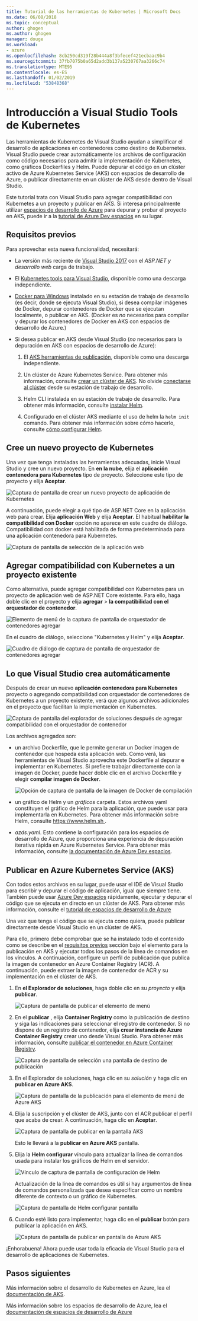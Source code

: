 ```yaml
---
title: Tutorial de las herramientas de Kubernetes | Microsoft Docs
ms.date: 06/08/2018
ms.topic: conceptual
author: ghogen
ms.author: ghogen
manager: douge
ms.workload:
- azure
ms.openlocfilehash: 8cb250cd319f28b444a8f3bfecef421ecbaac9b4
ms.sourcegitcommit: 37fb7075b0a65d2add3b137a5230767aa3266c74
ms.translationtype: MTE95
ms.contentlocale: es-ES
ms.lasthandoff: 01/02/2019
ms.locfileid: "53848368"
---
```

# <a name="get-started-with-visual-studio-kubernetes-tools"></a>Introducción a Visual Studio Tools de Kubernetes

Las herramientas de Kubernetes de Visual Studio ayudan a simplificar el desarrollo de aplicaciones en contenedores como destino de Kubernetes. Visual Studio puede crear automáticamente los archivos de configuración como código necesarios para admitir la implementación de Kubernetes, como gráficos Dockerfiles y Helm. Puede depurar el código en un clúster activo de Azure Kubernetes Service (AKS) con espacios de desarrollo de Azure, o publicar directamente en un clúster de AKS desde dentro de Visual Studio.

Este tutorial trata con Visual Studio para agregar compatibilidad con Kubernetes a un proyecto y publicar en AKS. Si interesa principalmente utilizar [espacios de desarrollo de Azure](http://aka.ms/get-azds) para depurar y probar el proyecto en AKS, puede ir a la [tutorial de Azure Dev espacios](https://docs.microsoft.com/azure/dev-spaces/get-started-netcore-visualstudio) en su lugar.

## <a name="prerequisites"></a>Requisitos previos

Para aprovechar esta nueva funcionalidad, necesitará:

- La versión más reciente de [Visual Studio 2017](https://visualstudio.microsoft.com/download) con el *ASP.NET y desarrollo web* carga de trabajo.

- El [Kubernetes tools para Visual Studio](https://aka.ms/get-vsk8stools), disponible como una descarga independiente.

- [Docker para Windows](https://store.docker.com/editions/community/docker-ce-desktop-windows) instalado en su estación de trabajo de desarrollo (es decir, donde se ejecuta Visual Studio), si desea compilar imágenes de Docker, depurar contenedores de Docker que se ejecutan localmente, o publicar en AKS. (Docker es *no* necesarios para compilar y depurar los contenedores de Docker en AKS con espacios de desarrollo de Azure.)

- Si desea publicar en AKS desde Visual Studio (*no* necesarios para la depuración en AKS con espacios de desarrollo de Azure):

    1.  El [AKS herramientas de publicación](https://aka.ms/get-vsk8spublish), disponible como una descarga independiente.

    1.  Un clúster de Azure Kubernetes Service. Para obtener más información, consulte [crear un clúster de AKS](/azure/aks/kubernetes-walkthrough-portal#create-aks-cluster). No olvide [conectarse al clúster](/azure/aks/kubernetes-walkthrough#connect-to-the-cluster) desde su estación de trabajo de desarrollo.

    1.  Helm CLI instalada en su estación de trabajo de desarrollo. Para obtener más información, consulte [instalar Helm](https://github.com/kubernetes/helm/blob/master/docs/install.md).

    1.  Configurado en el clúster AKS mediante el uso de helm la `helm init` comando. Para obtener más información sobre cómo hacerlo, consulte [cómo configurar Helm](/azure/aks/kubernetes-helm#configure-helm).

## <a name="create-a-new-kubernetes-project"></a>Cree un nuevo proyecto de Kubernetes

Una vez que tenga instaladas las herramientas adecuadas, inicie Visual Studio y cree un nuevo proyecto. En **en la nube**, elija el **aplicación contenedora para Kubernetes** tipo de proyecto. Seleccione este tipo de proyecto y elija **Aceptar**.

![Captura de pantalla de crear un nuevo proyecto de aplicación de Kubernetes](media/k8s-tools-new-k8s-app.png)

A continuación, puede elegir a qué tipo de ASP.NET Core en la aplicación web para crear. Elija **aplicación Web** y elija **Aceptar**. El habitual **habilitar la compatibilidad con Docker** opción no aparece en este cuadro de diálogo.  Compatibilidad con docker está habilitada de forma predeterminada para una aplicación contenedora para Kubernetes.

![Captura de pantalla de selección de la aplicación web](media/k8s-tools-web-app-selection-screen.png)

## <a name="add-kubernetes-support-to-an-existing-project"></a>Agregar compatibilidad con Kubernetes a un proyecto existente

Como alternativa, puede agregar compatibilidad con Kubernetes para un proyecto de aplicación web de ASP.NET Core existente. Para ello, haga doble clic en el proyecto y elija **agregar** > **la compatibilidad con el orquestador de contenedor**.

![Elemento de menú de la captura de pantalla de orquestador de contenedores agregar](media/k8s-tools-add-container-orchestrator.png)

En el cuadro de diálogo, seleccione "Kubernetes y Helm" y elija **Aceptar**.

![Cuadro de diálogo de captura de pantalla de orquestador de contenedores agregar](media/k8s-tools-add-container-orchestrator-dialog-box.PNG)

## <a name="what-visual-studio-creates-for-you"></a>Lo que Visual Studio crea automáticamente

Después de crear un nuevo **aplicación contenedora para Kubernetes** proyecto o agregando compatibilidad con orquestador de contenedores de Kubernetes a un proyecto existente, verá que algunos archivos adicionales en el proyecto que facilitan la implementación en Kubernetes.

![Captura de pantalla del explorador de soluciones después de agregar compatibilidad con el orquestador de contenedor](media/k8s-tools-solution-explorer.png)

Los archivos agregados son:

- un archivo Dockerfile, que le permite generar un Docker imagen de contenedor que hospeda esta aplicación web. Como verá, las herramientas de Visual Studio aprovecha este Dockerfile al depurar e implementar en Kubernetes. Si prefiere trabajar directamente con la imagen de Docker, puede hacer doble clic en el archivo Dockerfile y elegir **compilar imagen de Docker**.

   ![Opción de captura de pantalla de la imagen de Docker de compilación](media/k8s-tools-build-docker-image.png)

- un gráfico de Helm y un *gráficos* carpeta. Estos archivos yaml constituyen el gráfico de Helm para la aplicación, que puede usar para implementarla en Kubernetes. Para obtener más información sobre Helm, consulte [ https://www.helm.sh ](https://www.helm.sh).

- *azds.yaml*. Esto contiene la configuración para los espacios de desarrollo de Azure, que proporciona una experiencia de depuración iterativa rápida en Azure Kubernetes Service. Para obtener más información, consulte [la documentación de Azure Dev espacios](https://docs.microsoft.com/azure/dev-spaces/azure-dev-spaces).

## <a name="publish-to-azure-kubernetes-service-aks"></a>Publicar en Azure Kubernetes Service (AKS)

Con todos estos archivos en su lugar, puede usar el IDE de Visual Studio para escribir y depurar el código de aplicación, igual que siempre tiene. También puede usar [Azure Dev espacios](http://aka.ms/get-azds) rápidamente, ejecutar y depurar el código que se ejecuta en directo en un clúster de AKS. Para obtener más información, consulte el [tutorial de espacios de desarrollo de Azure](https://docs.microsoft.com/azure/dev-spaces/get-started-netcore-visualstudio)

Una vez que tenga el código que se ejecuta como quiera, puede publicar directamente desde Visual Studio en un clúster de AKS.

Para ello, primero debe comprobar que se ha instalado todo el contenido como se describe en el [requisitos previos](#prerequisites) sección bajo el elemento para la publicación en AKS y ejecutar todos los pasos de la línea de comandos en los vínculos. A continuación, configure un perfil de publicación que publica la imagen de contenedor en Azure Container Registry (ACR). A continuación, puede extraer la imagen de contenedor de ACR y su implementación en el clúster de AKS.

1. En **el Explorador de soluciones**, haga doble clic en su *proyecto* y elija **publicar**.

   ![Captura de pantalla de publicar el elemento de menú](media/k8s-tools-publish-project.png)

2. En el **publicar** , elija **Container Registry** como la publicación de destino y siga las indicaciones para seleccionar el registro de contenedor. Si no dispone de un registro de contenedor, elija **crear instancia de Azure Container Registry** crear uno desde Visual Studio. Para obtener más información, consulte [publicar el contenedor en Azure Container Registry](#publish-your-container-to-azure-container-registry).

   ![Captura de pantalla de selección una pantalla de destino de publicación](media/k8s-tools-publish-to-acr.png)

3. En el Explorador de soluciones, haga clic en su *solución* y haga clic en **publicar en Azure AKS**.

   ![Captura de pantalla de la publicación para el elemento de menú de Azure AKS](media/k8s-tools-publish-solution.png)

4. Elija la suscripción y el clúster de AKS, junto con el ACR publicar el perfil que acaba de crear. A continuación, haga clic en **Aceptar**.

   ![Captura de pantalla de publicar en la pantalla AKS](media/k8s-tools-publish-to-aks.png)

   Esto le llevará a la **publicar en Azure AKS** pantalla.

5. Elija la **Helm configurar** vínculo para actualizar la línea de comandos usada para instalar los gráficos de Helm en el servidor.

   ![Vínculo de captura de pantalla de configuración de Helm](media/k8s-tools-configure-helm.png)

   Actualización de la línea de comandos es útil si hay argumentos de línea de comandos personalizada que desea especificar como un nombre diferente de contexto o un gráfico de Kubernetes.

   ![Captura de pantalla de Helm configurar pantalla](media/k8s-tools-helm-configure-screen.png)

6. Cuando esté listo para implementar, haga clic en el **publicar** botón para publicar la aplicación en AKS.

   ![Captura de pantalla de publicar en pantalla de Azure AKS](media/k8s-tools-publish-screen.png)

¡Enhorabuena! Ahora puede usar toda la eficacia de Visual Studio para el desarrollo de aplicaciones de Kubernetes.

## <a name="next-steps"></a>Pasos siguientes

Más información sobre el desarrollo de Kubernetes en Azure, lea el [documentación de AKS](/azure/aks).

Más información sobre los espacios de desarrollo de Azure, lea el [documentación de espacios de desarrollo de Azure](http://aka.ms/get-azds)

